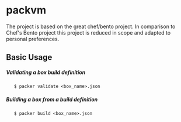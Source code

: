 # packvm

The project is based on the great chef/bento project. In comparison to Chef's Bento project this project is reduced in scope and adapted to personal preferences.

## Basic Usage
##### Validating a box build definition
```
   $ packer validate <box_name>.json
```

##### Building a box from a build definition
```
   $ packer build <box_name>.json
```
